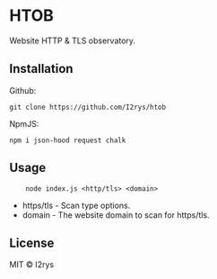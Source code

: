 # HTOB
Website HTTP & TLS observatory.

## Installation
Github:
```
git clone https://github.com/I2rys/htob
```

NpmJS:
```
npm i json-hood request chalk
```

## Usage
```
    node index.js <http/tls> <domain>
```

- https/tls - Scan type options.
- domain - The website domain to scan for https/tls.

## License
MIT © I2rys